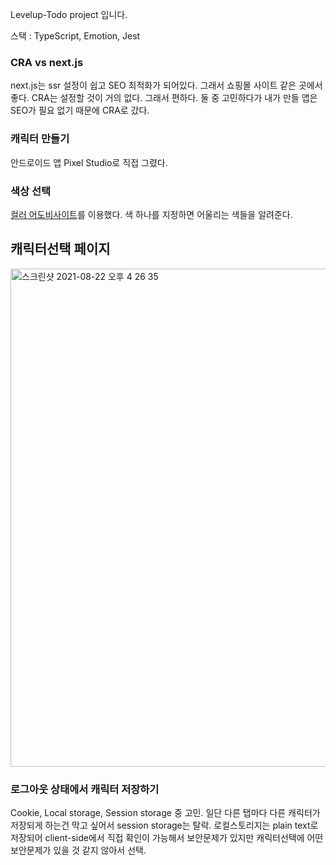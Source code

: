 Levelup-Todo project 입니다.

스택 : TypeScript, Emotion, Jest

### CRA vs next.js

next.js는 ssr 설정이 쉽고 SEO 최적화가 되어있다. 그래서 쇼핑몰 사이트 같은 곳에서 좋다.
CRA는 설정할 것이 거의 없다. 그래서 편하다.
둘 중 고민하다가 내가 만들 앱은 SEO가 필요 없기 때문에 CRA로 갔다.

### 캐릭터 만들기

안드로이드 앱 Pixel Studio로 직접 그렸다.

### 색상 선택

[컬러 어도비사이트](https://color.adobe.com/ko/create/color-wheel)를 이용했다. 색 하나를 지정하면 어울리는 색들을 알려준다.

## 캐릭터선택 페이지
<img width="797" alt="스크린샷 2021-08-22 오후 4 26 35" src="https://user-images.githubusercontent.com/60434382/130346374-e8f89772-7b80-4d8e-a2ca-eb60133e1587.png">


### 로그아웃 상태에서 캐릭터 저장하기

Cookie, Local storage, Session storage 중 고민.
일단 다른 탭마다 다른 캐릭터가 저장되게 하는건 막고 싶어서 session storage는 탈락.
로컬스토리지는 plain text로 저장되어 client-side에서 직접 확인이 가능해서 보안문제가 있지만 캐릭터선택에 어떤 보안문제가 있을 것 같지 않아서 선택.
